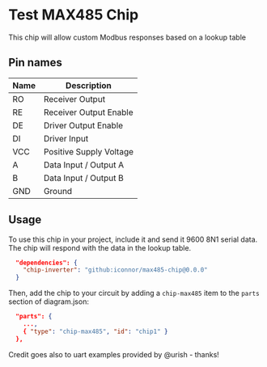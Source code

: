 # Test MAX485 Chip

This chip will allow custom Modbus responses based on a lookup table

## Pin names

| Name | Description              |
| ---- | ------------------------ |
| RO   | Receiver Output          |
| RE   | Receiver Output Enable   |
| DE   | Driver Output Enable     |
| DI   | Driver Input             |
| VCC  | Positive Supply Voltage  |
| A    | Data Input / Output A    |
| B    | Data Input / Output B    |
| GND  | Ground                   |

## Usage

To use this chip in your project, include it and send it 9600 8N1 serial data. The chip will respond with the data in the lookup table.

```json
  "dependencies": {
    "chip-inverter": "github:iconnor/max485-chip@0.0.0"
  }
```

Then, add the chip to your circuit by adding a `chip-max485` item to the `parts` section of diagram.json:

```json
  "parts": {
    ...,
    { "type": "chip-max485", "id": "chip1" }
  },
```

Credit goes also to uart examples provided by @urish - thanks!

